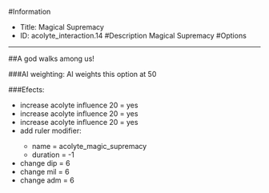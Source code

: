 #Information
 - Title: Magical Supremacy
 - ID: acolyte_interaction.14
#Description
Magical Supremacy
#Options

___
##A god walks among us!

###AI weighting:
AI weights this option at 50


###Efects:<ul><li>increase acolyte influence 20 = yes</li><li>increase acolyte influence 20 = yes</li><li>increase acolyte influence 20 = yes</li><li>add ruler modifier:</li><ul><li>name = acolyte_magic_supremacy</li><li>duration = -1</li></ul><li>change dip = 6</li><li>change mil = 6</li><li>change adm = 6</li></ul>

